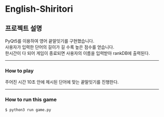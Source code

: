 # English-Shiritori


## 프로젝트 설명

PyQt5를 이용하여 영어 끝말잇기를 구현했습니다.<br>
사용자가 입력한 단어의 길이가 길 수록 높은 점수를 얻습니다.<br>
한시간이 다 되어 게임이 종료되면 사용자의 이름을 입력받아 rankDB에 출력된다.

-------------

### How to play

주어진 시간 10초 안에 제시된 단어에 맞는 끝말잇기를 진행한다.

----------------

### How to run this game
```
$ python3 run game.py
```
